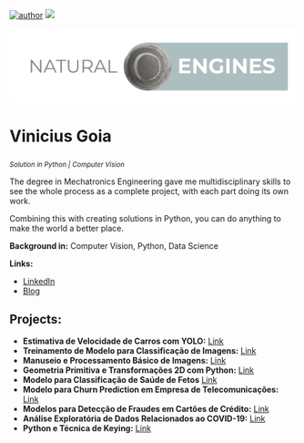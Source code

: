[![author](https://img.shields.io/badge/author-viniciusgoia-red.svg)](https://br.linkedin.com/in/vinicius-goia-75a403234) [![](https://img.shields.io/badge/python-blue.svg)](https://www.python.org/)

<p align="center">
  <img src="Logo%20Site%20Invertido.png" >
</p>

# Vinicius Goia
<sub>*Solution in Python | Computer Vision*</sub>

The degree in Mechatronics Engineering gave me multidisciplinary skills to see the whole process as a complete project, with each part doing its own work.

Combining this with creating solutions in Python, you can do anything to make the world a better place.


**Background in:** Computer Vision, Python, Data Science

**Links:**
* [LinkedIn](https://br.linkedin.com/in/vinicius-goia-75a403234)
* [Blog](https://www.naturalengines.com)



## Projects:

* **Estimativa de Velocidade de Carros com YOLO:** [Link](https://www.naturalengines.com/post/estimativa-de-velocidade-de-carros-com-yolo)
* **Treinamento de Modelo para Classificação de Imagens:** [Link](https://www.naturalengines.com/post/treinamento-de-modelo-para-classifica%C3%A7%C3%A3o-de-imagens)
* **Manuseio e Processamento Básico de Imagens:** [Link](https://www.naturalengines.com/post/manuseio-e-processamento-b%C3%A1sico-de-imagens)
* **Geometria Primitiva e Transformações 2D com Python:** [Link](https://www.naturalengines.com/post/geometria-primitiva-e-transforma%C3%A7%C3%B5es-2d-com-python)
* **Modelo para Classificação de Saúde de Fetos** [Link](https://www.naturalengines.com/post/modelo-para-classifica%C3%A7%C3%A3o-de-sa%C3%BAde-de-fetos)
* **Modelo para Churn Prediction em Empresa de Telecomunicações:** [Link](https://www.naturalengines.com/post/modelo-para-churn-prediction-em-empresa-de-telecomunica%C3%A7%C3%B5es)
* **Modelos para Detecção de Fraudes em Cartões de Crédito:** [Link](https://www.naturalengines.com/post/modelos-para-detec%C3%A7%C3%A3o-de-fraudes-em-cart%C3%B5es-de-cr%C3%A9dito)
* **Análise Exploratória de Dados Relacionados ao COVID-19:** [Link](https://www.naturalengines.com/post/an%C3%A1lise-explorat%C3%B3ria-de-dados-relacionados-ao-covid-19)
* **Python e Técnica de Keying:** [Link](https://www.naturalengines.com/post/python-e-t%C3%A9cnica-de-keying)

                                              
